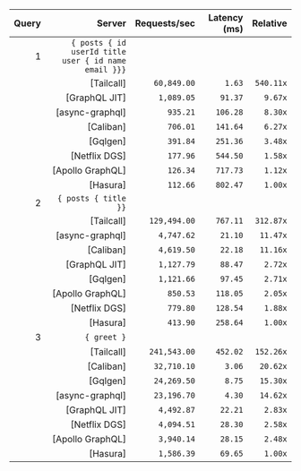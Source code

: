 <!-- PERFORMANCE_RESULTS_START -->

| Query | Server | Requests/sec | Latency (ms) | Relative |
|-------:|--------:|--------------:|--------------:|---------:|
| 1 | `{ posts { id userId title user { id name email }}}` |
|| [Tailcall] | `60,849.00` | `1.63` | `540.11x` |
|| [GraphQL JIT] | `1,089.05` | `91.37` | `9.67x` |
|| [async-graphql] | `935.21` | `106.28` | `8.30x` |
|| [Caliban] | `706.01` | `141.64` | `6.27x` |
|| [Gqlgen] | `391.84` | `251.36` | `3.48x` |
|| [Netflix DGS] | `177.96` | `544.50` | `1.58x` |
|| [Apollo GraphQL] | `126.34` | `717.73` | `1.12x` |
|| [Hasura] | `112.66` | `802.47` | `1.00x` |
| 2 | `{ posts { title }}` |
|| [Tailcall] | `129,494.00` | `767.11` | `312.87x` |
|| [async-graphql] | `4,747.62` | `21.10` | `11.47x` |
|| [Caliban] | `4,619.50` | `22.18` | `11.16x` |
|| [GraphQL JIT] | `1,127.79` | `88.47` | `2.72x` |
|| [Gqlgen] | `1,121.66` | `97.45` | `2.71x` |
|| [Apollo GraphQL] | `850.53` | `118.05` | `2.05x` |
|| [Netflix DGS] | `779.80` | `128.54` | `1.88x` |
|| [Hasura] | `413.90` | `258.64` | `1.00x` |
| 3 | `{ greet }` |
|| [Tailcall] | `241,543.00` | `452.02` | `152.26x` |
|| [Caliban] | `32,710.10` | `3.06` | `20.62x` |
|| [Gqlgen] | `24,269.50` | `8.75` | `15.30x` |
|| [async-graphql] | `23,196.70` | `4.30` | `14.62x` |
|| [GraphQL JIT] | `4,492.87` | `22.21` | `2.83x` |
|| [Netflix DGS] | `4,094.51` | `28.30` | `2.58x` |
|| [Apollo GraphQL] | `3,940.14` | `28.15` | `2.48x` |
|| [Hasura] | `1,586.39` | `69.65` | `1.00x` |

<!-- PERFORMANCE_RESULTS_END -->
